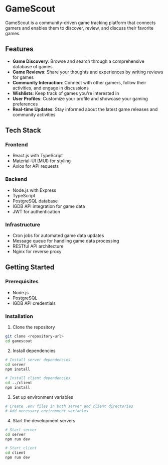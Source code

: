 # GameScout

GameScout is a community-driven game tracking platform that connects gamers and enables them to discover, review, and discuss their favorite games.

## Features

- **Game Discovery**: Browse and search through a comprehensive database of games
- **Game Reviews**: Share your thoughts and experiences by writing reviews for games
- **Community Interaction**: Connect with other gamers, follow their activities, and engage in discussions
- **Wishlists**: Keep track of games you're interested in
- **User Profiles**: Customize your profile and showcase your gaming preferences
- **Real-time Updates**: Stay informed about the latest game releases and community activities

## Tech Stack

### Frontend
- React.js with TypeScript
- Material-UI (MUI) for styling
- Axios for API requests

### Backend
- Node.js with Express
- TypeScript
- PostgreSQL database
- IGDB API integration for game data
- JWT for authentication

### Infrastructure
- Cron jobs for automated game data updates
- Message queue for handling game data processing
- RESTful API architecture
- Nginx for reverse proxy

## Getting Started

### Prerequisites
- Node.js
- PostgreSQL
- IGDB API credentials

### Installation

1. Clone the repository
```bash
git clone <repository-url>
cd gamescout
```

2. Install dependencies
```bash
# Install server dependencies
cd server
npm install

# Install client dependencies
cd ../client
npm install
```

3. Set up environment variables
```bash
# Create .env files in both server and client directories
# Add necessary environment variables
```

4. Start the development servers
```bash
# Start server
cd server
npm run dev

# Start client
cd client
npm run dev
```